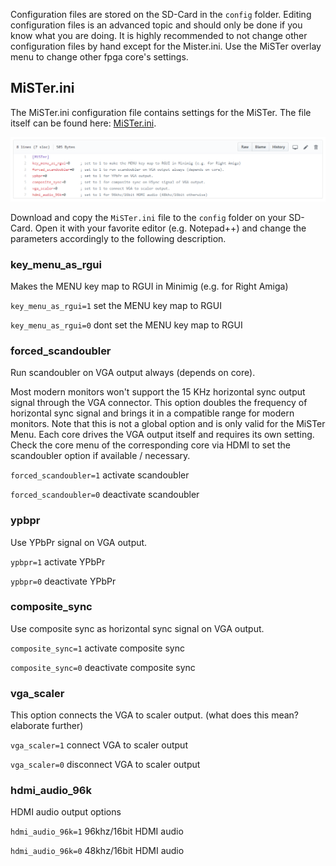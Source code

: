 Configuration files are stored on the SD-Card in the `config` folder. Editing configuration files is an advanced topic and should only be done if you know what you are doing. It is highly recommended to not change other configuration files by hand except for the Mister.ini. Use the MiSTer overlay menu to change other fpga core's settings.

## MiSTer.ini

The MiSTer.ini configuration file contains settings for the MiSTer. The file itself can be found here: [MiSTer.ini](https://github.com/MiSTer-devel/Main_MiSTer/blob/master/MiSTer.ini).

![picture](pictures/setup-config-files_mister-ini.png)

Download and copy the `MiSTer.ini` file to the `config` folder on your SD-Card. Open it with your favorite editor (e.g. Notepad++) and change the parameters accordingly to the following description.

### key_menu_as_rgui
Makes the MENU key map to RGUI in Minimig (e.g. for Right Amiga)

`key_menu_as_rgui=1` set the MENU key map to RGUI

`key_menu_as_rgui=0` dont set the MENU key map to RGUI

### forced_scandoubler
Run scandoubler on VGA output always (depends on core).

Most modern monitors won't support the 15 KHz horizontal sync output signal through the VGA connector. This option doubles the frequency of horizontal sync signal and brings it in a compatible range for modern monitors. Note that this is not a global option and is only valid for the MiSTer Menu. Each core drives the VGA output itself and requires its own setting. Check the core menu of the corresponding core via HDMI to set the scandoubler option if available / necessary.

`forced_scandoubler=1` activate scandoubler

`forced_scandoubler=0` deactivate scandoubler

### ypbpr
Use YPbPr signal on VGA output.

`ypbpr=1` activate YPbPr

`ypbpr=0` deactivate YPbPr

### composite_sync
Use composite sync as horizontal sync signal on VGA output.

`composite_sync=1` activate composite sync

`composite_sync=0` deactivate composite sync

### vga_scaler
This option connects the VGA to scaler output. (what does this mean? elaborate further)

`vga_scaler=1` connect VGA to scaler output

`vga_scaler=0` disconnect VGA to scaler output


### hdmi_audio_96k
HDMI audio output options

`hdmi_audio_96k=1` 96khz/16bit HDMI audio

`hdmi_audio_96k=0` 48khz/16bit HDMI audio
